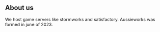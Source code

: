 ## About us
We host game servers like stormworks and satisfactory. Aussieworks was formed in june of 2023.
